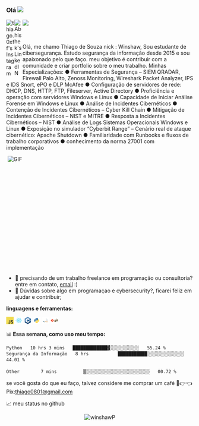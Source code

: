 ### Olá <img src="https://media.giphy.com/media/hvRJCLFzcasrR4ia7z/giphy.gif" width="25px">
<a href="https://www.instagram.com/thiago.0xff/">
  <img align="left" alt="thiago.0xff's Instagram" width="22px" src="https://raw.githubusercontent.com/hussainweb/hussainweb/main/icons/instagram.png" />
</a>
</a>
<a href="https://www.linkedin.com/in/thiago-de-souza-ramos-171819210/">
  <img align="left" alt="Abhishek's LinkedIN" width="22px" src="https://raw.githubusercontent.com/peterthehan/peterthehan/master/assets/linkedin.svg" />
</a>

![](https://visitor-badge.glitch.me/badge?page_id=winshawP.winshawP)

<br />

Olá, me chamo Thiago de Souza nick : Winshaw, Sou estudante de cibersegurança. Estudo segurança da informação desde 2015 e sou apaixonado pelo que faço.
meu objetivo é contribuir com a comunidade e criar portfolio sobre o meu trabalho.
Minhas Especializações:
● Ferramentas de Segurança – SIEM QRADAR, Firewall Palo Alto, Zenoss Monitoring, Wireshark Packet Analyzer, IPS e IDS Snort, ePO e DLP 
McAfee 
● Configuração de servidores de rede: DHCP, DNS, HTTP, FTP, Fileserver, Active Directory 
● Proficiência e operação com servidores Windows e Linux 
● Capacidade de Iniciar Análise Forense em Windows e Linux
● Análise de Incidentes Cibernéticos 
● Contenção de Incidentes Cibernéticos – Cyber Kill Chain 
● Mitigação de Incidentes Cibernéticos – NIST e MITRE 
● Resposta a Incidentes Cibernéticos – NIST 
● Análise de Logs Sistemas Operacionais Windows e Linux 
● Exposição no simulador “Cyberbit Range” – Cenário real de ataque cibernético: Apache Shutdown 
● Familiaridade com Runbooks e fluxos de trabalho corporativos
● conhecimento da norma 27001 com implementação


  <img align="right" alt="GIF" src="https://github.com/abhisheknaiidu/abhisheknaiidu/blob/master/code.gif?raw=true" width="500" height="320" />
  
- 💼 precisando de um trabalho freelance em programação ou consultoria? entre em contato, [email](mailto:thiago0801@gmail.com) :)
- 💬 Dúvidas sobre algo em programaçao e cybersecurity?, ficarei feliz em ajudar e contribuir;

**linguagens e ferramentas:**  

<code><img height="20" src="https://raw.githubusercontent.com/github/explore/80688e429a7d4ef2fca1e82350fe8e3517d3494d/topics/javascript/javascript.png"></code>
<code><img height="20" src="https://raw.githubusercontent.com/github/explore/80688e429a7d4ef2fca1e82350fe8e3517d3494d/topics/react/react.png"></code>
<code><img height="20" src="https://raw.githubusercontent.com/github/explore/80688e429a7d4ef2fca1e82350fe8e3517d3494d/topics/cpp/cpp.png"></code>
<code><img height="20" src="https://raw.githubusercontent.com/github/explore/80688e429a7d4ef2fca1e82350fe8e3517d3494d/topics/python/python.png"></code>
<code><img height="20" src="https://raw.githubusercontent.com/github/explore/80688e429a7d4ef2fca1e82350fe8e3517d3494d/topics/mysql/mysql.png"></code>
<code><img height="20" src="https://raw.githubusercontent.com/github/explore/80688e429a7d4ef2fca1e82350fe8e3517d3494d/topics/git/git.png"></code>

📊 **Essa semana, como uso meu tempo:**
<!--START_SECTION:waka-->

```text
Python   10 hrs 3 mins   █████████████▓░░░░░░░░░░░   55.24 %
Segurança da Informação   8 hrs           ███████████░░░░░░░░░░░░░░   44.01 %

Other        7 mins          ▒░░░░░░░░░░░░░░░░░░░░░░░░   00.72 %
```

<!--END_SECTION:waka-->

se você gosta do que eu faço, talvez considere me comprar um café 🥺👉👈
Pix:thiago0801@gmail.com





📈 meu status no github

<p align="center"> <img src="https://github-readme-stats.vercel.app/api?username=winshawP&show_icons=true&theme=gotham" alt="winshawP" />
